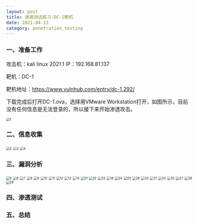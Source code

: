 ```yaml
---
layout: post
title: 渗透测试练习-DC-1靶机
date: 2021-04-23
category: penetration_testing
---
```


### 一、准备工作

攻击机：kali linux 2021.1 IP：192.168.81.137

靶机：DC-1

靶机地址：https://www.vulnhub.com/entry/dc-1,292/

下载完成后打开DC-1.ova，选择用VMware Workstation打开，如图所示，目前没有任何信息是无法登录的，所以接下来开始渗透攻击。

<img src="https://github.com/littleO-range/littleO-range.github.io/raw/master/_DC1images/1.png" alt="1" style="zoom: 60%;" />

### 二、信息收集

<img src="https://github.com/littleO-range/littleO-range.github.io/raw/master/_DC1images/2.png" alt="2" style="zoom: 60%;" />

<img src="https://github.com/littleO-range/littleO-range.github.io/raw/master/_DC1images/3.png" alt="3" style="zoom: 60%;" />

<img src="https://github.com/littleO-range/littleO-range.github.io/raw/master/_DC1images/4.png" alt="4" style="zoom: 60%;" />





### 三、漏洞分析

<img src="https://github.com/littleO-range/littleO-range.github.io/raw/master/_DC1images/5.png" alt="5" style="zoom: 60%;" />

<img src="https://github.com/littleO-range/littleO-range.github.io/raw/master/_DC1images/6.png" alt="6" style="zoom: 60%;" />

<img src="https://github.com/littleO-range/littleO-range.github.io/raw/master/_DC1images/7.png" alt="7" style="zoom: 60%;" />

<img src="https://github.com/littleO-range/littleO-range.github.io/raw/master/_DC1images/8.png" alt="8" style="zoom: 60%;" />

<img src="https://github.com/littleO-range/littleO-range.github.io/raw/master/_DC1images/9.png" alt="9" style="zoom: 60%;" />

<img src="https://github.com/littleO-range/littleO-range.github.io/raw/master/_DC1images/10.png" alt="10" style="zoom: 60%;" />

<img src="https://github.com/littleO-range/littleO-range.github.io/raw/master/_DC1images/11.png" alt="11" style="zoom: 60%;" />

<img src="https://github.com/littleO-range/littleO-range.github.io/raw/master/_DC1images/12.png" alt="12" style="zoom: 60%;" />

<img src="https://github.com/littleO-range/littleO-range.github.io/raw/master/_DC1images/13.png" alt="13" style="zoom: 60%;" />

<img src="https://github.com/littleO-range/littleO-range.github.io/raw/master/_DC1images/14.png" alt="14" style="zoom: 60%;" />

<img src="https://github.com/littleO-range/littleO-range.github.io/raw/master/_DC1images/21.png" alt="21" style="zoom: 60%;" />

<img src="https://github.com/littleO-range/littleO-range.github.io/raw/master/_DC1images/22.png" alt="22" style="zoom: 60%;" />

<img src="https://github.com/littleO-range/littleO-range.github.io/raw/master/_DC1images/23.png" alt="23" style="zoom: 60%;" />

<img src="https://github.com/littleO-range/littleO-range.github.io/raw/master/_DC1images/18.png" alt="18" style="zoom: 60%;" />

<img src="https://github.com/littleO-range/littleO-range.github.io/raw/master/_DC1images/24.png" alt="24" style="zoom: 60%;" />

<img src="https://github.com/littleO-range/littleO-range.github.io/raw/master/_DC1images/25.png" alt="25" style="zoom: 60%;" />

<img src="https://github.com/littleO-range/littleO-range.github.io/raw/master/_DC1images/26.png" alt="26" style="zoom: 60%;" />

<img src="https://github.com/littleO-range/littleO-range.github.io/raw/master/_DC1images/30.png" alt="30" style="zoom: 60%;" />

<img src="https://github.com/littleO-range/littleO-range.github.io/raw/master/_DC1images/31.png" alt="31" style="zoom: 60%;" />

<img src="https://github.com/littleO-range/littleO-range.github.io/raw/master/_DC1images/34.png" alt="34" style="zoom: 60%;" />

<img src="https://github.com/littleO-range/littleO-range.github.io/raw/master/_DC1images/35.png" alt="35" style="zoom: 60%;" />

<img src="https://github.com/littleO-range/littleO-range.github.io/raw/master/_DC1images/27.png" alt="27" style="zoom: 60%;" />

<img src="https://github.com/littleO-range/littleO-range.github.io/raw/master/_DC1images/28.png" alt="28" style="zoom: 60%;" />

<img src="https://github.com/littleO-range/littleO-range.github.io/raw/master/_DC1images/29.png" alt="29" style="zoom: 60%;" />



### 四、渗透测试

### 五、总结